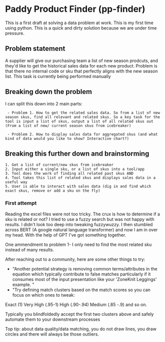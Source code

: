 # Paddy Product Finder (pp-finder)

This is a first draft at solving a data problem at work. This is my first time using python. This is a quick and dirty solution because we are under time pressure.

## Problem statement
A supplier will give our purchasing team a list of new season prodcuts, and they'd like to get the historical sales data for each new product. Problem is that there no internal code or sku that perfectly aligns with the new season list. This task is currently being performed manually


## Breaking down the problem

I can split this down into 2 main parts: 

	 - Problem 1. How to get the related sales data. So from a list of new season skus, find all relevant and related skus. So a key task for the tool is input a list of skus, output a list of all related skus out (From a list of new/ current season skus from icebreaker)

	 - Problem 2. How to display sales data for aggregated skus (and what kind of data would you like to show? Interactive chart?)

## Breaking this further down and brainstorming
	1. Get a list of current/new skus from icebreaker
	2. Input either a single sku, or a list of skus into a tool/app
	3. Tool does the work of finding all related past skus AND
	4. Tool takes this list of related skus and displays sales data in a useful way 
	5. User is able to interact with sales data (dig in and find which exact skus, remove or add a sku on the fly)

### First attempt 

Reading the excel files were not too tricky. The crux is how to determine if a sku is related or not? I tried to use a fuzzy search but was not happy with results. I didn't look too deep into tweaking fuzzywuzzy. I then stumbled across BERT (A google natural language transformer) and now I am in over my head. With the help of GPT I've got something together. 

One ammendment to problem 1- I only need to find the most related sku instead of many results. 

After reaching out to a community, here are some other things to try:
 - "Another potential strategy is removing common terms/attributes in the equation which typically contribute to false matches particularly if it consumes most of the input presentation like your 'ZoneKnit Leggings' example. "
 - "Try defining match clusters based on the match scores so you can focus on which ones to tweak:

Exact (1) 
Very High (.95-1)
High (.90-.94)
Medium (.85 -.9)
and so on.

Typically you blindfoldedly accept the first two clusters above and safely automate them to your downstream processes

Top tip: about data quality/data matching, you do not draw lines, you draw circles and there will always be those outliers.
